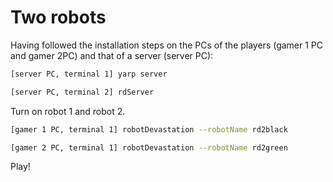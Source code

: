 # Two robots

Having followed the installation steps on the PCs of the players (gamer 1 PC and gamer 2PC) and that of a server (server PC):

```bash
[server PC, terminal 1] yarp server
```

```bash
[server PC, terminal 2] rdServer
```

Turn on robot 1 and robot 2.

```bash
[gamer 1 PC, terminal 1] robotDevastation --robotName rd2black
```

```bash
[gamer 2 PC, terminal 1] robotDevastation --robotName rd2green
```

Play!

